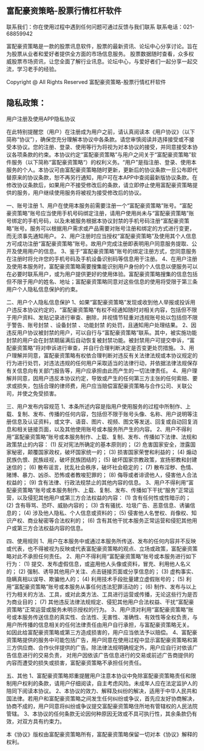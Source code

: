 ## 富配豪资策略-股票行情杠杆软件

联系我们：你在使用过程中遇到任何问题可通过反馈与我们联系
联系电话：021-68859942

富配豪资策略是一款的股票讯息软件，股票的最新资讯、论坛中心分享讨论。旨在为股票从业者和爱好者提供全方面的市场信息服务。
股票数据随时查看，众多权威股票市场资讯，让您全面了解行业讯息。论坛中心，与爱好者们一起分享一起交流，学习老手的经验。

Copyright @ All Rights Reserved 富配豪资策略-股票行情杠杆软件



## 隐私政策：


用户注册及使用APP隐私协议

在此特别提醒您（用户）在注册成为用户之前，请认真阅读本《用户协议》（以下简称“协议”），确保您充分理解本协议中各条款。请您审慎阅读并选择接受或不接受本协议。您的注册、登录、使用等行为将视为对本协议的接受，并同意接受本协议各项条款的约束。本协议约定“富配豪资策略”与用户之间关于“富配豪资策略”软件服务（以下简称“富配豪资策略“）的权利义务。“用户”是指注册、登录、使用本服务的个人。本协议可由富配豪资策略随时更新，更新后的协议条款一旦公布即代替原来的协议条款，恕不再另行通知，用户可在本APP中查阅最新版协议条款。在修改协议条款后，如果用户不接受修改后的条款，请立即停止使用富配豪资策略提供的服务，用户继续使用服务将被视为接受修改后的协议。 
 
一、账号注册
1、用户在使用本服务前需要注册一个“富配豪资策略”账号。“富配豪资策略”账号应当使用手机号码绑定注册，请用户使用尚未与“富配豪资策略”账号绑定的手机号码，以及未被服务根据本协议封禁的手机号码注册“富配豪资策略”账号。服务可以根据用户需求或产品需要对账号注册和绑定的方式进行变更，而无须事先通知用户。 
2、用户注册时应当授权“富配豪资策略”及使用其个人信息方可成功注册“富配豪资策略”账号。故用户完成注册即表明用户同意服务提取、公开及使用用户的信息。 
3、鉴于“富配豪资策略”账号的绑定注册方式，您同意服务在注册时将允许您的手机号码及手机设备识别码等信息用于注册。 
4、在用户注册及使用本服务时，富配豪资策略需要搜集能识别用户身份的个人信息以便服务可以在必要时联系用户，或为用户提供更好的使用体验。富配豪资策略搜集的信息包括但不限于用户的姓名、地址；富配豪资策略同意对这些信息的使用将受限于第三条用户个人隐私信息保护的约束。 
 
二、用户个人隐私信息保护
1、如果“富配豪资策略”发现或收到他人举报或投诉用户违反本协议约定的，“富配豪资策略”有权不经通知随时对相关内容，包括但不限于用户资料、发贴记录进行审查、删除，并视情节轻重对违规账号处以包括但不限于警告、账号封禁 、设备封禁 、功能封禁 的处罚，且通知用户处理结果。 
2、因违反用户协议被封禁的用户，可以自行与“富配豪资策略”联系。其中，被实施功能封禁的用户会在封禁期届满后自动恢复被封禁功能。被封禁用户可提交申诉，“富配豪资策略”将对申诉进行审查，并自行合理判断决定是否变更处罚措施。 
3、用户理解并同意，富配豪资策略有权依合理判断对违反有关法律法规或本协议规定的行为进行处罚，对违法违规的任何用户采取适当的法律行动，并依据法律法规保存有关信息向有关部门报告等，用户应承担由此而产生的一切法律责任。 
4、用户理解并同意，因用户违反本协议约定，导致或产生的任何第三方主张的任何索赔、要求或损失，包括合理的律师费，用户应当赔偿富配豪资策略与合作公司、关联公司，并使之免受损害。 
 
三、用户发布内容规范
1、本条所述内容是指用户使用服务的过程中所制作、上载、复制、发布、传播的任何内容，包括但不限于账号头像、名称、用户说明等注册信息及认证资料，或文字、语音、图片、视频、图文等发送、回复或自动回复消息和相关链接页面，以及其他使用账号或本服务所产生的内容。 
2、用户不得利用“富配豪资策略”账号或本服务制作、上载、复制、发布、传播如下法律、法规和政策禁止的内容： 
(1) 反对宪法所确定的基本原则的； 
(2) 危害国家安全，泄露国家秘密，颠覆国家政权，破坏国家统一的； 
(3) 损害国家荣誉和利益的； 
(4) 煽动民族仇恨、民族歧视，破坏民族团结的； 
(5) 破坏国家宗教政策，宣扬邪教和封建迷信的； 
(6) 散布谣言，扰乱社会秩序，破坏社会稳定的； 
(7) 散布淫秽、色情、赌博、暴力、凶杀、恐怖或者教唆犯罪的； 
(8) 侮辱或者诽谤他人，侵害他人合法权益的； 
(9) 含有法律、行政法规禁止的其他内容的信息。 
3、用户不得利用“富配豪资策略”账号或本服务制作、上载、复制、发布、传播如下干扰“服务”正常运营，以及侵犯其他用户或第三方合法权益的内容： 
(1) 含有任何性或性暗示的； 
(2) 含有辱骂、恐吓、威胁内容的； 
(3) 含有骚扰、垃圾广告、恶意信息、诱骗信息的； 
(4) 涉及他人隐私、个人信息或资料的； 
(5) 侵害他人名誉权、肖像权、知识产权、商业秘密等合法权利的； 
(6) 含有其他干扰本服务正常运营和侵犯其他用户或第三方合法权益内容的信息。 
 
四、使用规则
1、用户在本服务中或通过本服务所传送、发布的任何内容并不反映或代表，也不得被视为反映或代表富配豪资策略的观点、立场或政策，富配豪资策略对此不承担任何责任。 
2、用户不得利用“富配豪资策略”账号或本服务进行如下行为： 
(1) 提交、发布虚假信息，或盗用他人头像或资料，冒充、利用他人名义的； 
(2) 强制、诱导其他用户关注、点击链接页面或分享信息的； 
(3) 虚构事实、隐瞒真相以误导、欺骗他人的； 
(4) 利用技术手段批量建立虚假账号的； 
(5) 利用“富配豪资策略”账号或本服务从事任何违法犯罪活动的； 
(6) 制作、发布与以上行为相关的方法、工具，或对此类方法、工具进行运营或传播，无论这些行为是否为商业目的； 
(7) 其他违反法律法规规定、侵犯其他用户合法权益、干扰“富配豪资策略”正常运营或服务未明示授权的行为。 
3、用户须对利用“富配豪资策略”账号或本服务传送信息的真实性、合法性、无害性、准确性、有效性等全权负责，与用户所传播的信息相关的任何法律责任由用户自行承担，与富配豪资策略无关。 
如因此给富配豪资策略或第三方造成损害的，用户应当依法予以赔偿。 
4、富配豪资策略提供的服务中可能包括广告，用户同意在使用过程中显示富配豪资策略和第三方供应商、合作伙伴提供的广告。除法律法规明确规定外，用户应自行对依该广告信息进行的交易负责， 
对用户因依该广告信息进行的交易或前述广告商提供的内容而遭受的损失或损害，富配豪资策略不承担任何责任。 
 
五、其他
1、富配豪资策略郑重提醒用户注意本协议中免除富配豪资策略责任和限制用户权利的条款，请用户仔细阅读，自主考虑风险。未成年人应在法定监护人的陪同下阅读本协议。 
2、本协议的效力、解释及纠纷的解决，适用于中华人民共和国法律。若用户和富配豪资策略之间发生任何纠纷或争议，首先应友好协商解决，协商不成的，用户同意将纠纷或争议提交富配豪资策略住所地有管辖权的人民法院管辖。 
3、本协议的任何条款无论因何种原因无效或不具可执行性，其余条款仍有效，对双方具有约束力。

本《协议》版权由富配豪资策略所有，富配豪资策略保留一切对本《协议》解释的权利。
